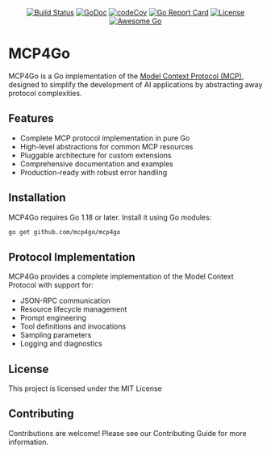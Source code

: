 <p align="center">
<a href="https://github.com/mcp4go/mcp4go/actions"><img src="https://github.com/mcp4go/mcp4go/workflows/Go/badge.svg?v=1231" alt="Build Status"></a>
<a href="https://pkg.go.dev/github.com/mcp4go/mcp4go"><img src="https://pkg.go.dev/badge/github.com/mcp4go/mcp4go?v=1231" alt="GoDoc"></a>
<a href="https://codecov.io/gh/mcp4go/mcp4go"><img src="https://codecov.io/gh/mcp4go/mcp4go/master/graph/badge.svg?v=1231" alt="codeCov"></a>
<a href="https://goreportcard.com/report/github.com/mcp4go/mcp4go"><img src="https://goreportcard.com/badge/github.com/mcp4go/mcp4go?v=1231" alt="Go Report Card"></a>
<a href="https://github.com/mcp4go/mcp4go/blob/main/LICENSE"><img src="https://img.shields.io/github/license/mcp4go/mcp4go?v=1231" alt="License"></a>
<a href="https://github.com/avelino/awesome-go"><img src="https://awesome.re/mentioned-badge.svg?v=1231" alt="Awesome Go"></a>
</p>

# MCP4Go

MCP4Go is a Go implementation of the [Model Context Protocol (MCP)](https://modelcontextprotocol.io/introduction), designed to simplify the development of AI applications by abstracting away protocol complexities.

## Features

- Complete MCP protocol implementation in pure Go
- High-level abstractions for common MCP resources
- Pluggable architecture for custom extensions
- Comprehensive documentation and examples
- Production-ready with robust error handling

## Installation

MCP4Go requires Go 1.18 or later. Install it using Go modules:

```bash
go get github.com/mcp4go/mcp4go
```


## Protocol Implementation
MCP4Go provides a complete implementation of the Model Context Protocol with support for:
- JSON-RPC communication
- Resource lifecycle management
- Prompt engineering
- Tool definitions and invocations
- Sampling parameters
- Logging and diagnostics

## License
This project is licensed under the MIT License
## Contributing
Contributions are welcome! Please see our Contributing Guide for more information.
